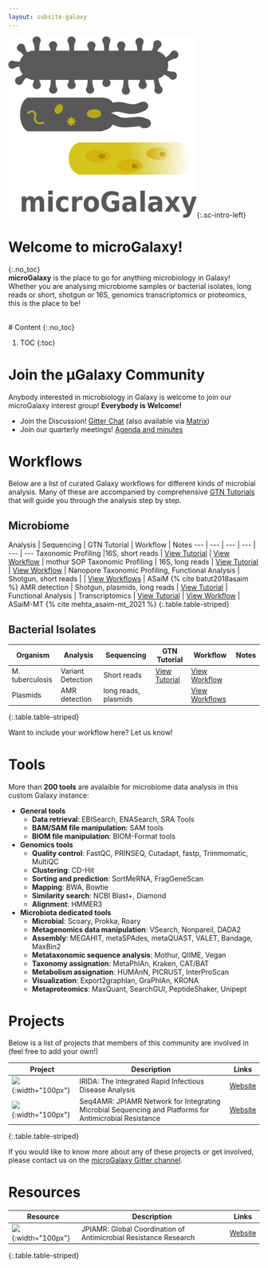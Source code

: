 ```yaml
---
layout: subsite-galaxy
---
```


![microGalaxy logo](/assets/media/microgalaxy-logo.png){:.sc-intro-left}

# Welcome to microGalaxy!

{:.no_toc}
<br>
**microGalaxy** is the place to go for anything microbiology in Galaxy! Whether you are analysing microbiome samples or bacterial isolates, long reads or short, shotgun or 16S, genomics transcriptomics or proteomics, this is the place to be!



<br>
# Content
{:.no_toc}

1. TOC
{:toc}


# Join the μGalaxy Community

Anybody interested in microbiology in Galaxy is welcome to join our microGalaxy interest group! <strong>Everybody is Welcome!</strong>

- Join the Discussion! [Gitter Chat](https://gitter.im/galaxyproject/microGalaxy) (also available via [Matrix]())
- Join our quarterly meetings! [Agenda and minutes](https://docs.google.com/document/d/13VjcUjStuIp7bK29e74k8Nqb7N4lmVcg1ioArEWr254/edit#)


# Workflows

Below are a list of curated Galaxy workflows for different kinds of microbial analysis. Many of these are accompanied by comprehensive [GTN Tutorials](https://training.galaxyproject.org) that will guide you through the analysis step by step.

## Microbiome

Analysis | Sequencing | GTN Tutorial | Workflow | Notes
--- | --- | --- | --- | --- | ---
Taxonomic Profiling |16S, short reads  | [View Tutorial](https://training.galaxyproject.org/training-material/topics/metagenomics/tutorials/mothur-miseq-sop/tutorial.html)             | [View Workflow](https://training.galaxyproject.org/training-material/topics/metagenomics/tutorials/mothur-miseq-sop/workflows/) | mothur SOP
Taxonomic Profiling | 16S, long reads |  [View Tutorial](https://training.galaxyproject.org/training-material/topics/metagenomics/tutorials/nanopore-16S-metagenomics/tutorial.html) |  [View Workflow](https://training.galaxyproject.org/training-material/topics/metagenomics/tutorials/nanopore-16S-metagenomics/workflows/) | Nanopore
Taxonomic Profiling, Functional Analysis | Shotgun, short reads | | [View Workflows](https://asaim.readthedocs.io/en/latest/workflows.html) | ASaiM {% cite batut2018asaim %}
AMR detection | Shotgun, plasmids, long reads | [View Tutorial]()  |
Functional Analysis | Transcriptomics | [View Tutorial]() | [View Workflow]() | ASaiM-MT {% cite mehta_asaim-mt_2021 %}
{:.table.table-striped}


## Bacterial Isolates

Organism | Analysis | Sequencing | GTN Tutorial | Workflow | Notes
--- | --- | --- | --- | --- | ---
M. tuberculosis | Variant Detection | Short reads | [View Tutorial](https://training.galaxyproject.org/training-material/topics/variant-analysis/tutorials/tb-variant-analysis/tutorial.html) | [View Workflow](https://training.galaxyproject.org/training-material/topics/variant-analysis/tutorials/tb-variant-analysis/workflows/) |
Plasmids | AMR detection | long reads, plasmids | | [View Workflows](https://erasmusmc-bioinformatics.github.io/AMR-Galaxy-workflows/) |
{:.table.table-striped}


Want to include your workflow here? Let us know!


# Tools
More than **200 tools** are avalaible for microbiome data analysis in this custom Galaxy instance:

- **General tools**
    - **Data retrieval**: EBISearch, ENASearch, SRA Tools
    - **BAM/SAM file manipulation**: SAM tools
    - **BIOM file manipulation**: BIOM-Format tools
- **Genomics tools**
    - **Quality control**: FastQC, PRINSEQ, Cutadapt, fastp, Trimmomatic, MultiQC
    - **Clustering**: CD-Hit
    - **Sorting and prediction**: SortMeRNA, FragGeneScan
    - **Mapping**: BWA, Bowtie
    - **Similarity search**: NCBI Blast+, Diamond
    - **Alignment**: HMMER3
- **Microbiota dedicated tools**
    - **Microbial**: Scoary, Prokka, Roary
    - **Metagenomics data manipulation**: VSearch, Nonpareil, DADA2
    - **Assembly**: MEGAHIT, metaSPAdes, metaQUAST, VALET, Bandage, MaxBin2
    - **Metataxonomic sequence analysis**: Mothur, QIIME, Vegan
    - **Taxonomy assignation**: MetaPhlAn, Kraken, CAT/BAT
    - **Metabolism assignation**: HUMAnN, PICRUST, InterProScan
    - **Visualization**: Export2graphlan, GraPhlAn, KRONA
    - **Metaproteomics**: MaxQuant, SearchGUI, PeptideShaker, Unipept


# Projects

Below is a list of projects that members of this community are involved in (feel free to add your own!)

Project | Description | Links
--- | --- | ---
![](https://irida.ca/assets/images/IRIDA-logo-news.png){:width="100px"}    | IRIDA: The Integrated Rapid Infectious Disease Analysis | [Website](https://irida.ca/)
![](https://www.chalmers.se/SiteCollectionImages/Institutioner/MV/Nyheter/Seq4AMRLogo200x.png){:width="100px"} | Seq4AMR: JPIAMR Network for Integrating Microbial Sequencing and Platforms for Antimicrobial Resistance | [Website](https://www.jpiamr.eu/projects/seq4amr/)
{:.table.table-striped}

If you would like to know more about any of these projects or get involved, please contact us on the [microGalaxy Gitter channel](https://gitter.im/galaxyproject/microGalaxy).

# Resources

Resource | Description | Links
--- | --- | ---
![](https://www.jpiamr.eu/app/uploads/2021/09/JPIAMR-logo-no-tagline.png){:width="100px"} | JPIAMR: Global Coordination of Antimicrobial Resistance Research | [Website](https://www.jpiamr.eu/)
{:.table.table-striped}

<!--
# Acknowledgements

# References

{% bibliography --cited --prefix index-metagenomics --group_by none %}
-->

